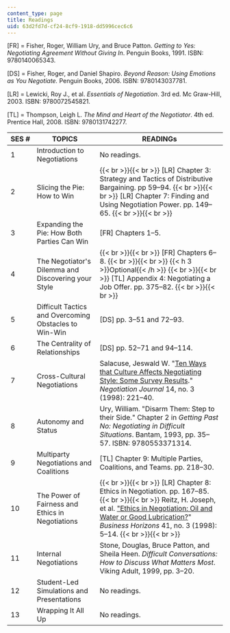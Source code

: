 ```yaml
---
content_type: page
title: Readings
uid: 63d2fd7d-cf24-8cf9-1918-dd5996cec6c6
---
```


\[FR\] = Fisher, Roger, William Ury, and Bruce Patton. _Getting to Yes: Negotiating Agreement Without Giving In_. Penguin Books, 1991. ISBN: 9780140065343.

\[DS\] = Fisher, Roger, and Daniel Shapiro. _Beyond Reason: Using Emotions as You Negotiate._ Penguin Books, 2006. ISBN: 9780143037781.

\[LR\] = Lewicki, Roy J., et al. _Essentials of Negotiation_. 3rd ed. Mc Graw-Hill, 2003. ISBN: 9780072545821.

\[TL\] = Thompson, Leigh L. _The Mind and Heart of the Negotiator_. 4th ed. Prentice Hall, 2008. ISBN: 9780131742277.

| SES # | TOPICS | READINGs |
| --- | --- | --- |
| 1 | Introduction to Negotiations | No readings. |
| 2 | Slicing the Pie: How to Win |  {{< br >}}{{< br >}} \[LR\] Chapter 3: Strategy and Tactics of Distributive Bargaining. pp 59–94. {{< br >}}{{< br >}} \[LR\] Chapter 7: Finding and Using Negotiation Power. pp. 149–65. {{< br >}}{{< br >}}  |
| 3 | Expanding the Pie: How Both Parties Can Win | \[FR\] Chapters 1–5. |
| 4 | The Negotiator's Dilemma and Discovering your Style |  {{< br >}}{{< br >}} \[FR\] Chapters 6–8. {{< br >}}{{< br >}} {{< h 3 >}}Optional{{< /h >}} {{< br >}}{{< br >}} \[TL\] Appendix 4: Negotiating a Job Offer. pp. 375–82. {{< br >}}{{< br >}}  |
| 5 | Difficult Tactics and Overcoming Obstacles to Win-Win | \[DS\] pp. 3–51 and 72–93. |
| 6 | The Centrality of Relationships | \[DS\] pp. 52–71 and 94–114. |
| 7 | Cross-Cultural Negotiations | Salacuse, Jeswald W. "[Ten Ways that Culture Affects Negotiating Style: Some Survey Results](http://dx.doi.org/10.1023/A:1024638709978)." _Negotiation Journal_ 14, no. 3 (1998): 221–40. |
| 8 | Autonomy and Status | Ury, William. "Disarm Them: Step to their Side." Chapter 2 in _Getting Past No: Negotiating in Difficult Situations_. Bantam, 1993, pp. 35–57. ISBN: 9780553371314. |
| 9 | Multiparty Negotiations and Coalitions | \[TL\] Chapter 9: Multiple Parties, Coalitions, and Teams. pp. 218–30. |
| 10 | The Power of Fairness and Ethics in Negotiations |  {{< br >}}{{< br >}} \[LR\] Chapter 8: Ethics in Negotiation. pp. 167–85. {{< br >}}{{< br >}} Reitz, H. Joseph, et al. ["Ethics in Negotiation: Oil and Water or Good Lubrication?](http://dx.doi.org/10.1016/S0007-6813%2898%2990003-9)" _Business Horizons_ 41, no. 3 (1998): 5–14. {{< br >}}{{< br >}}  |
| 11 | Internal Negotiations | Stone, Douglas, Bruce Patton, and Sheila Heen. _Difficult Conversations: How to Discuss What Matters Most_. Viking Adult, 1999, pp. 3–20. |
| 12 | Student-Led Simulations and Presentations | No readings. |
| 13 | Wrapping It All Up | No readings.